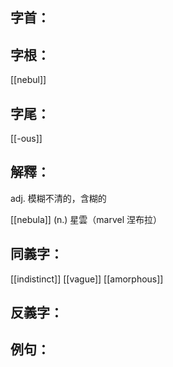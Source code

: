 
## 字首：
## 字根：
[[nebul]]

## 字尾：
[[-ous]]


## 解釋：
adj.
模糊不清的，含糊的


[[nebula]]
(n.)
星雲（marvel 涅布拉）

## 同義字：
[[indistinct]]
[[vague]]
[[amorphous]]

## 反義字：

## 例句：

